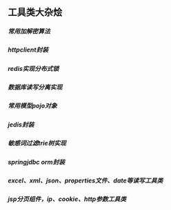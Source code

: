 ## 工具类大杂烩
##### 常用加解密算法
##### httpclient封装
##### redis实现分布式锁
##### 数据库读写分离实现
##### 常用模型pojo对象
##### jedis封装
##### 敏感词过滤trie树实现
##### springjdbc orm封装
##### excel、xml、json、properties文件、date等读写工具类
##### jsp分页组件，ip、cookie、http参数工具类
